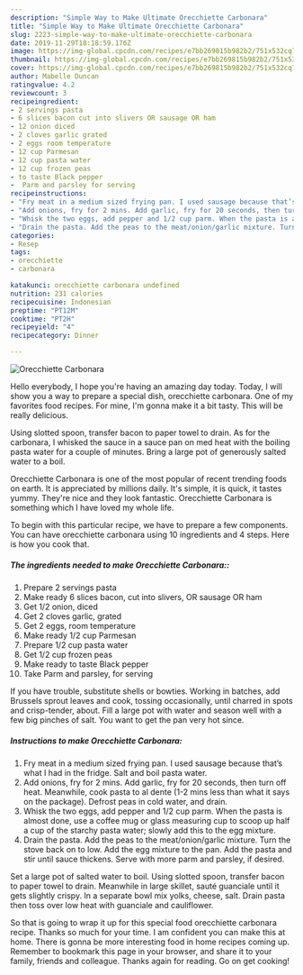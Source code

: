 ```yaml
---
description: "Simple Way to Make Ultimate Orecchiette Carbonara"
title: "Simple Way to Make Ultimate Orecchiette Carbonara"
slug: 2223-simple-way-to-make-ultimate-orecchiette-carbonara
date: 2019-11-29T18:18:59.176Z
image: https://img-global.cpcdn.com/recipes/e7bb269815b982b2/751x532cq70/orecchiette-carbonara-recipe-main-photo.jpg
thumbnail: https://img-global.cpcdn.com/recipes/e7bb269815b982b2/751x532cq70/orecchiette-carbonara-recipe-main-photo.jpg
cover: https://img-global.cpcdn.com/recipes/e7bb269815b982b2/751x532cq70/orecchiette-carbonara-recipe-main-photo.jpg
author: Mabelle Duncan
ratingvalue: 4.2
reviewcount: 3
recipeingredient:
- 2 servings pasta
- 6 slices bacon cut into slivers OR sausage OR ham
- 12 onion diced
- 2 cloves garlic grated
- 2 eggs room temperature
- 12 cup Parmesan
- 12 cup pasta water
- 12 cup frozen peas
- to taste Black pepper
-  Parm and parsley for serving
recipeinstructions:
- "Fry meat in a medium sized frying pan. I used sausage because that’s what I had in the fridge. Salt and boil pasta water."
- "Add onions, fry for 2 mins. Add garlic, fry for 20 seconds, then turn off heat. Meanwhile, cook pasta to al dente (1-2 mins less than what it says on the package). Defrost peas in cold water, and drain."
- "Whisk the two eggs, add pepper and 1/2 cup parm. When the pasta is almost done, use a coffee mug or glass measuring cup to scoop up half a cup of the starchy pasta water; slowly add this to the egg mixture."
- "Drain the pasta. Add the peas to the meat/onion/garlic mixture. Turn the stove back on to low. Add the egg mixture to the pan. Add the pasta and stir until sauce thickens. Serve with more parm and parsley, if desired."
categories:
- Resep
tags:
- orecchiette
- carbonara

katakunci: orecchiette carbonara undefined
nutrition: 231 calories
recipecuisine: Indonesian
preptime: "PT12M"
cooktime: "PT2H"
recipeyield: "4"
recipecategory: Dinner

---
```



![Orecchiette Carbonara](https://img-global.cpcdn.com/recipes/e7bb269815b982b2/751x532cq70/orecchiette-carbonara-recipe-main-photo.jpg)

Hello everybody, I hope you're having an amazing day today. Today, I will show you a way to prepare a special dish, orecchiette carbonara. One of my favorites food recipes. For mine, I'm gonna make it a bit tasty. This will be really delicious.

Using slotted spoon, transfer bacon to paper towel to drain. As for the carbonara, I whisked the sauce in a sauce pan on med heat with the boiling pasta water for a couple of minutes. Bring a large pot of generously salted water to a boil.

Orecchiette Carbonara is one of the most popular of recent trending foods on earth. It is appreciated by millions daily. It's simple, it is quick, it tastes yummy. They're nice and they look fantastic. Orecchiette Carbonara is something which I have loved my whole life.


To begin with this particular recipe, we have to prepare a few components. You can have orecchiette carbonara using 10 ingredients and 4 steps. Here is how you cook that.

##### The ingredients needed to make Orecchiette Carbonara::

1. Prepare 2 servings pasta
1. Make ready 6 slices bacon, cut into slivers, OR sausage OR ham
1. Get 1/2 onion, diced
1. Get 2 cloves garlic, grated
1. Get 2 eggs, room temperature
1. Make ready 1/2 cup Parmesan
1. Prepare 1/2 cup pasta water
1. Get 1/2 cup frozen peas
1. Make ready to taste Black pepper
1. Take  Parm and parsley, for serving


If you have trouble, substitute shells or bowties. Working in batches, add Brussels sprout leaves and cook, tossing occasionally, until charred in spots and crisp-tender, about. Fill a large pot with water and season well with a few big pinches of salt. You want to get the pan very hot since. 

##### Instructions to make Orecchiette Carbonara:

1. Fry meat in a medium sized frying pan. I used sausage because that’s what I had in the fridge. Salt and boil pasta water.
1. Add onions, fry for 2 mins. Add garlic, fry for 20 seconds, then turn off heat. Meanwhile, cook pasta to al dente (1-2 mins less than what it says on the package). Defrost peas in cold water, and drain.
1. Whisk the two eggs, add pepper and 1/2 cup parm. When the pasta is almost done, use a coffee mug or glass measuring cup to scoop up half a cup of the starchy pasta water; slowly add this to the egg mixture.
1. Drain the pasta. Add the peas to the meat/onion/garlic mixture. Turn the stove back on to low. Add the egg mixture to the pan. Add the pasta and stir until sauce thickens. Serve with more parm and parsley, if desired.


Set a large pot of salted water to boil. Using slotted spoon, transfer bacon to paper towel to drain. Meanwhile in large skillet, sauté guanciale until it gets slightly crispy. In a separate bowl mix yolks, cheese, salt. Drain pasta then toss over low heat with guanciale and cauliflower. 

So that is going to wrap it up for this special food orecchiette carbonara recipe. Thanks so much for your time. I am confident you can make this at home. There is gonna be more interesting food in home recipes coming up. Remember to bookmark this page in your browser, and share it to your family, friends and colleague. Thanks again for reading. Go on get cooking!
